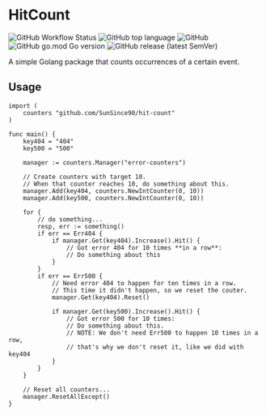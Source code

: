# HitCount

![GitHub Workflow Status](https://img.shields.io/github/workflow/status/SunSince90/hit-count/Test)
![GitHub top language](https://img.shields.io/github/languages/top/SunSince90/hit-count)
![GitHub](https://img.shields.io/github/license/SunSince90/hit-count)
![GitHub go.mod Go version](https://img.shields.io/github/go-mod/go-version/SunSince90/hit-count)
![GitHub release (latest SemVer)](https://img.shields.io/github/v/release/SunSince90/hit-count)

A simple Golang package that counts occurrences of a certain event.

## Usage

```golang
import (
    counters "github.com/SunSince90/hit-count"
)

func main() {
    key404 = "404"
    key500 = "500"

    manager := counters.Manager("error-counters")

    // Create counters with target 10.
    // When that counter reaches 10, do something about this.
    manager.Add(key404, counters.NewIntCounter(0, 10))
    manager.Add(key500, counters.NewIntCounter(0, 10))

    for {
        // do something...
        resp, err := something()
        if err == Err404 {
            if manager.Get(key404).Increase().Hit() {
                // Got error 404 for 10 times **in a row**:
                // Do something about this
            }
        }
        if err == Err500 {
            // Need error 404 to happen for ten times in a row.
            // This time it didn't happen, so we reset the couter.
            manager.Get(key404).Reset()

            if manager.Get(key500).Increase().Hit() {
                // Got error 500 for 10 times:
                // Do something about this.
                // NOTE: We don't need Err500 to happen 10 times in a row,
                // that's why we don't reset it, like we did with key404
            }
        }
    }

    // Reset all counters...
    manager.ResetAllExcept()
}
```
